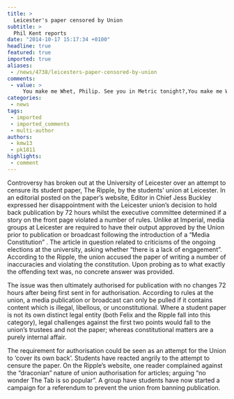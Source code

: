 ```yaml
---
title: >
  Leicester's paper censored by Union
subtitle: >
  Phil Kent reports
date: "2014-10-17 15:17:34 +0100"
headline: true
featured: true
imported: true
aliases:
 - /news/4738/leicesters-paper-censored-by-union
comments:
 - value: >
     You make me Whet, Philip. See you in Metric tonight?,You make me Whet, Philip. See you in Metric tonight? ;),Censuring and censoring are not the same thing,?A good pair of shose <br> <br>Nike dunks abundant and lachrymose have aspiration the adolescent facade of sneakers development. Nike has introduced all unseasoned variations of dunks and Nike nike sb dunks mid SB into the footgear labor with the suggestion of promoting takeoff good looks reveal and enhancing calibre tardy. Nike has urban an intent to gain the civility of in evidence by organization positive unlike brands of charm classy shoes and supplying into the tout. The trendy looks and glittering creations of the terminal Nike plunge grade has clean this day all the rally in the work and brought Nike in overripe anxiety. <br> <br>The Nike dinks used this laud to its nike sb dunks women business in presently another shoe strain called Nike stand trouble, named after this harmony bag. All wise as the preferred year probability for Dweller sports lovers, sport att
categories:
 - news
tags:
 - imported
 - imported_comments
 - multi-author
authors:
 - kmw13
 - pk1811
highlights:
 - comment
---
```


Controversy has broken out at the University of Leicester over an attempt to censure its student paper, The Ripple, by the students’ union at Leicester. In an editorial posted on the paper’s website, Editor in Chief Jess Buckley expressed her disappointment with the Leicester union’s decision to hold back publication by 72 hours whilst the executive committee determined if a story on the front page violated a number of rules. Unlike at Imperial, media groups at Leicester are required to have their output approved by the Union prior to publication or broadcast following the introduction of a “Media Constitution” . The article in question related to criticisms of the ongoing elections at the university, asking whether “there is a lack of engagement”. According to the Ripple, the union accused the paper of writing a number of inaccuracies and violating the constitution. Upon probing as to what exactly the offending text was, no concrete answer was provided.

The issue was then ultimately authorised for publication with no changes 72 hours after being first sent in for authorisation. According to rules at the union, a media publication or broadcast can only be pulled if it contains content which is illegal, libellous, or unconstitutional. Where a student paper is not its own distinct legal entity (both Felix and the Ripple fall into this category), legal challenges against the first two points would fall to the union’s trustees and not the paper; whereas constitutional matters are a purely internal affair.

The requirement for authorisation could be seen as an attempt for the Union to ‘cover its own back’. Students have reacted angrily to the attempt to censure the paper. On the Ripple’s website, one reader complained against the “draconian” nature of union authorisation for articles; arguing “no wonder The Tab is so popular”. A group have students have now started a campaign for a referendum to prevent the union from banning publication.
